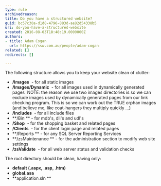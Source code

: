 ```yaml
---
type: rule
archivedreason: 
title: Do you have a structured website?
guid: bc57c30a-d1d8-4796-883d-ae82d54338b5
uri: do-you-have-a-structured-website
created: 2016-08-03T18:48:19.0000000Z
authors:
- title: Adam Cogan
  url: https://ssw.com.au/people/adam-cogan
related: []
redirects: []

---
```


The following structure allows you to keep your website clean of clutter:

<!--endintro-->

* **/Images**  - for all static images
* **/Images/Dynamic**  - for all images used in dynamically generated pages 
NOTE: the reason we use two images directories is so we can exclude images used by dynamically generated pages from our link checking program. This is so we can work out the TRUE orphan images (and believe me, like coat-hangers they multiply quickly ...)
* **/Includes**  - for all include files
* **/Bin ** - for mdb's, dll's and udl's
* **/Shop**  - for the shopping basket and related pages
* **/Clients**  - for the client login page and related pages
* **/Reports ** - for any SQL Server Reporting Services
* **/zsMaintenance ** - for the administration section to modify web site settings
* **/zsValidate**  - for all web server status and validation checks


The root directory should be clean, having only:

* **default (.aspx, .asp, .htm)**
* **global.asa**
* **application.sln **
